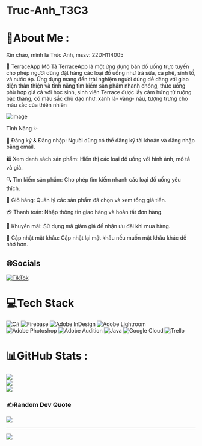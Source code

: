 # Truc-Anh_T3C3
# 💫About Me :
Xin chào, mình là Trúc Anh, mssv: 22DH114005

🥤 TerraceApp
Mô Tả
TerraceApp là một ứng dụng bán đồ uống trực tuyến cho phép người dùng đặt hàng các loại đồ uống như trà sữa, cà phê, sinh tố, và nước ép. Ứng dụng mang đến trải nghiệm người dùng dễ dàng với giao diện thân thiện và tính năng tìm kiếm sản phẩm nhanh chóng, thức uống phù hợp giá cả với học sinh, sinh viên
Terrace được lấy cảm hứng từ ruộng bậc thang, có màu sắc chủ đạo như: xanh lá- vàng- nâu, tượng trưng cho màu sắc của thiên nhiên

![image](https://github.com/user-attachments/assets/71bff9ef-0afe-4895-be33-3e7499257829)

Tính Năng ✨

🔐 Đăng ký & Đăng nhập: Người dùng có thể đăng ký tài khoản và đăng nhập bằng email.

🛍️ Xem danh sách sản phẩm: Hiển thị các loại đồ uống với hình ảnh, mô tả và giá.

🔍 Tìm kiếm sản phẩm: Cho phép tìm kiếm nhanh các loại đồ uống yêu thích.

🛒 Giỏ hàng: Quản lý các sản phẩm đã chọn và xem tổng giá tiền.

💳 Thanh toán: Nhập thông tin giao hàng và hoàn tất đơn hàng.

🎁 Khuyến mãi: Sử dụng mã giảm giá để nhận ưu đãi khi mua hàng.

🔑 Cập nhật mật khẩu: Cập nhật lại mật khẩu nếu muốn mật khẩu khác dễ nhớ hơn.

## 🌐Socials
[![TikTok](https://img.shields.io/badge/TikTok-%23000000.svg?logo=TikTok&logoColor=white)](https://tiktok.com/@Terrace.com) 

# 💻Tech Stack
![C#](https://img.shields.io/badge/c%23-%23239120.svg?style=for-the-badge&logo=c-sharp&logoColor=white) ![Firebase](https://img.shields.io/badge/firebase-%23039BE5.svg?style=for-the-badge&logo=firebase) ![Adobe InDesign](https://img.shields.io/badge/Adobe%20InDesign-49021F?style=for-the-badge&logo=adobeindesign&logoColor=white) ![Adobe Lightroom](https://img.shields.io/badge/Adobe%20Lightroom-31A8FF.svg?style=for-the-badge&logo=Adobe%20Lightroom&logoColor=white) ![Adobe Photoshop](https://img.shields.io/badge/adobephotoshop-%2331A8FF.svg?style=for-the-badge&logo=adobephotoshop&logoColor=white) ![Adobe Audition](https://img.shields.io/badge/Adobe%20Audition-9999FF.svg?style=for-the-badge&logo=Adobe%20Audition&logoColor=white) ![Java](https://img.shields.io/badge/java-%23ED8B00.svg?style=for-the-badge&logo=java&logoColor=white) ![Google Cloud](https://img.shields.io/badge/Google%20Cloud-%234285F4.svg?style=for-the-badge&logo=google-cloud&logoColor=white) ![Trello](https://img.shields.io/badge/Trello-%23026AA7.svg?style=for-the-badge&logo=Trello&logoColor=white)
# 📊GitHub Stats :
![](https://github-readme-stats.vercel.app/api?username=TrucAnh99&theme=radical&hide_border=false&include_all_commits=false&count_private=false)<br/>
![](https://github-readme-streak-stats.herokuapp.com/?user=TrucAnh99&theme=radical&hide_border=false)<br/>
![](https://github-readme-stats.vercel.app/api/top-langs/?username=TrucAnh99&theme=radical&hide_border=false&include_all_commits=false&count_private=false&layout=compact)

### ✍️Random Dev Quote
![](https://quotes-github-readme.vercel.app/api?type=horizontal&theme=light)

---
[![](https://visitcount.itsvg.in/api?id=TrucAnh99&icon=0&color=0)](https://visitcount.itsvg.in)
